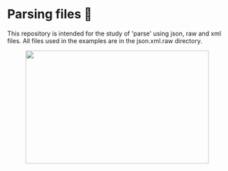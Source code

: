 # Parsing files :open_book:
This repository is intended for the study of 'parse' using json, raw and xml files. All files used in the examples are in the json.xml.raw directory.

<p align="center">
  <img width="420" height="260" src="https://blog.explicae.com.br/wp-content/uploads/2018/08/MATERIAS-ESTUDO-ENEM-VESTIBULAR.gif">
</p>
